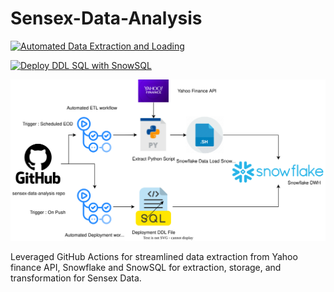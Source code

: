 # Sensex-Data-Analysis

[![Automated Data Extraction and Loading](https://github.com/AbhishekSingh1180/sensex-data-analysis/actions/workflows/main.yml/badge.svg)](https://github.com/AbhishekSingh1180/sensex-data-analysis/actions/workflows/main.yml)

[![Deploy DDL SQL with SnowSQL](https://github.com/AbhishekSingh1180/sensex-data-analysis/actions/workflows/deploy.yml/badge.svg)](https://github.com/AbhishekSingh1180/sensex-data-analysis/actions/workflows/deploy.yml)

![Diagram](https://github.com/AbhishekSingh1180/sensex-data-analysis/blob/main/Diagram/sensex-data-analysis.svg)

Leveraged GitHub Actions for streamlined data extraction from Yahoo finance API, Snowflake and SnowSQL for extraction, storage, and transformation for Sensex Data.
